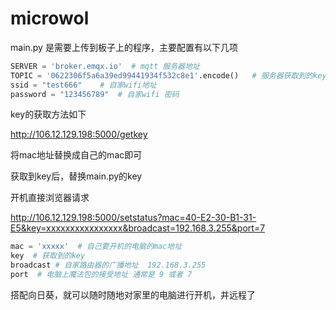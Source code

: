 # microwol

main.py 是需要上传到板子上的程序，主要配置有以下几项

```python
SERVER = 'broker.emqx.io'  # mqtt 服务器地址
TOPIC = '0622306f5a6a39ed99441934f532c8e1'.encode()   # 服务器获取到的key,mqtt的topic地址
ssid = "test666"    # 自家wifi地址
password = "123456789"  # 自家wifi 密码
```

key的获取方法如下

http://106.12.129.198:5000/getkey

将mac地址替换成自己的mac即可

获取到key后，替换main.py的key

开机直接浏览器请求 

http://106.12.129.198:5000/setstatus?mac=40-E2-30-B1-31-E5&key=xxxxxxxxxxxxxxxx&broadcast=192.168.3.255&port=7

```python
mac = 'xxxxx'  # 自己要开机的电脑的mac地址
key  # 获取到的key
broadcast # 自家路由器的广播地址  192.168.3.255
port  # 电脑上魔法包的接受地址 通常是 9 或者 7
```

搭配向日葵，就可以随时随地对家里的电脑进行开机，并远程了

